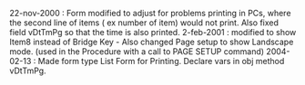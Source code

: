 22-nov-2000 : Form modified to adjust for problems printing in PCs, where the second  line of items ( ex number of item) would not print.  Also fixed field vDtTmPg so that the time is also printed.2-feb-2001 : modified to show Item8 instead of Bridge Key - Also changed Page setup to show Landscape mode.  (used in the Procedure with a call to PAGE SETUP command)2004-02-13 : Made form type List Form for Printing. Declare vars in obj method vDtTmPg.